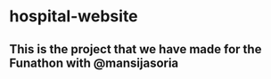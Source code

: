 # hospital-website



## This is the project that we have made for the Funathon with @mansijasoria


